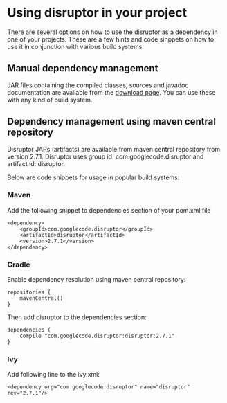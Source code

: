 # Using disruptor in your project #

There are several options on how to use the disruptor as a dependency in one of your projects. These are a few hints and code sinppets on how to use it in conjunction with various build systems.

## Manual dependency management ##

JAR files containing the compiled classes, sources and javadoc documentation are available from the [download page](http://code.google.com/p/disruptor/downloads/list). You can use these with any kind of build system.

## Dependency management using maven central repository ##

Disruptor JARs (artifacts) are available from maven central repository from version 2.7.1. Disruptor uses group id: com.googlecode.disruptor and artifact id: disruptor.

Below are code snippets for usage in popular build systems:

### Maven ###

Add the following snippet to dependencies section of your pom.xml file
```
<dependency>
    <groupId>com.googlecode.disruptor</groupId>
    <artifactId>disruptor</artifactId>
    <version>2.7.1</version>
</dependency>
```

### Gradle ###

Enable dependency resolution using maven central repository:
```
repositories {
    mavenCentral()
}
```

Then add disruptor to the dependencies section:
```
dependencies {
    compile "com.googlecode.disruptor:disruptor:2.7.1"
}
```

### Ivy ###

Add following line to the ivy.xml:
```
<dependency org="com.googlecode.disruptor" name="disruptor" rev="2.7.1"/>
```